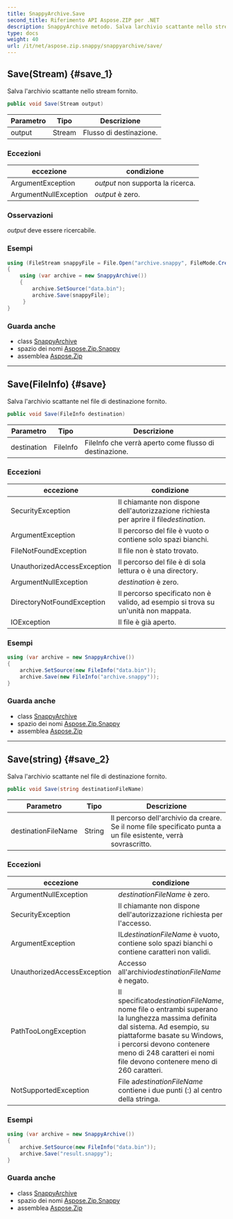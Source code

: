 ```yaml
---
title: SnappyArchive.Save
second_title: Riferimento API Aspose.ZIP per .NET
description: SnappyArchive metodo. Salva larchivio scattante nello stream fornito.
type: docs
weight: 40
url: /it/net/aspose.zip.snappy/snappyarchive/save/
---
```

## Save(Stream) {#save_1}

Salva l'archivio scattante nello stream fornito.

```csharp
public void Save(Stream output)
```

| Parametro | Tipo | Descrizione |
| --- | --- | --- |
| output | Stream | Flusso di destinazione. |

### Eccezioni

| eccezione | condizione |
| --- | --- |
| ArgumentException | *output* non supporta la ricerca. |
| ArgumentNullException | *output* è zero. |

### Osservazioni

*output* deve essere ricercabile.

### Esempi

```csharp
using (FileStream snappyFile = File.Open("archive.snappy", FileMode.Create))
{
    using (var archive = new SnappyArchive())
    {
        archive.SetSource("data.bin");
        archive.Save(snappyFile);
     }
}
```

### Guarda anche

* class [SnappyArchive](../)
* spazio dei nomi [Aspose.Zip.Snappy](../../snappyarchive/)
* assemblea [Aspose.Zip](../../../)

---

## Save(FileInfo) {#save}

Salva l'archivio scattante nel file di destinazione fornito.

```csharp
public void Save(FileInfo destination)
```

| Parametro | Tipo | Descrizione |
| --- | --- | --- |
| destination | FileInfo | FileInfo che verrà aperto come flusso di destinazione. |

### Eccezioni

| eccezione | condizione |
| --- | --- |
| SecurityException | Il chiamante non dispone dell'autorizzazione richiesta per aprire il file*destination*. |
| ArgumentException | Il percorso del file è vuoto o contiene solo spazi bianchi. |
| FileNotFoundException | Il file non è stato trovato. |
| UnauthorizedAccessException | Il percorso del file è di sola lettura o è una directory. |
| ArgumentNullException | *destination* è zero. |
| DirectoryNotFoundException | Il percorso specificato non è valido, ad esempio si trova su un'unità non mappata. |
| IOException | Il file è già aperto. |

### Esempi

```csharp
using (var archive = new SnappyArchive()) 
{
    archive.SetSource(new FileInfo("data.bin"));
    archive.Save(new FileInfo("archive.snappy"));
}
```

### Guarda anche

* class [SnappyArchive](../)
* spazio dei nomi [Aspose.Zip.Snappy](../../snappyarchive/)
* assemblea [Aspose.Zip](../../../)

---

## Save(string) {#save_2}

Salva l'archivio scattante nel file di destinazione fornito.

```csharp
public void Save(string destinationFileName)
```

| Parametro | Tipo | Descrizione |
| --- | --- | --- |
| destinationFileName | String | Il percorso dell'archivio da creare. Se il nome file specificato punta a un file esistente, verrà sovrascritto. |

### Eccezioni

| eccezione | condizione |
| --- | --- |
| ArgumentNullException | *destinationFileName* è zero. |
| SecurityException | Il chiamante non dispone dell'autorizzazione richiesta per l'accesso. |
| ArgumentException | IL*destinationFileName* è vuoto, contiene solo spazi bianchi o contiene caratteri non validi. |
| UnauthorizedAccessException | Accesso all'archivio*destinationFileName* è negato. |
| PathTooLongException | Il specificato*destinationFileName*, nome file o entrambi superano la lunghezza massima definita dal sistema. Ad esempio, su piattaforme basate su Windows, i percorsi devono contenere meno di 248 caratteri ei nomi file devono contenere meno di 260 caratteri. |
| NotSupportedException | File a*destinationFileName* contiene i due punti (:) al centro della stringa. |

### Esempi

```csharp
using (var archive = new SnappyArchive()) 
{
    archive.SetSource(new FileInfo("data.bin"));
    archive.Save("result.snappy");
}
```

### Guarda anche

* class [SnappyArchive](../)
* spazio dei nomi [Aspose.Zip.Snappy](../../snappyarchive/)
* assemblea [Aspose.Zip](../../../)


